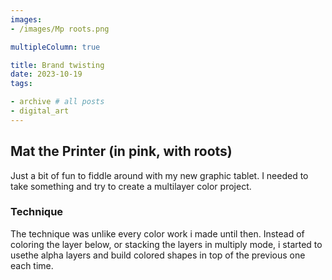 ```yaml
---
images:
- /images/Mp roots.png

multipleColumn: true

title: Brand twisting
date: 2023-10-19
tags:

- archive # all posts
- digital_art
---
```


## Mat the Printer (in pink, with roots)

Just a bit of fun to fiddle around with my new graphic tablet. I needed to take something and try to create a multilayer color project.

### Technique

The technique was unlike every color work i made until then. Instead of coloring the layer below, or stacking the layers in multiply mode, i started to usethe alpha layers and build colored shapes in top of the previous one each time.  